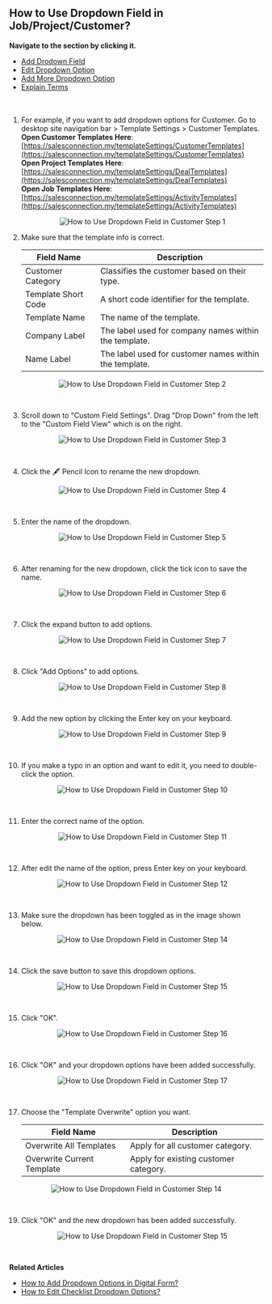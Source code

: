 ## How to Use Dropdown Field in Job/Project/Customer?

**Navigate to the section by clicking it.**<br>

- [Add Drodown Field](#section1)<br>
- [Edit Dropdown Option](#section2)<br>
- [Add More Dropdown Option](#section3)
- [Explain Terms](#section4)
<br><br><br>

<a id="section1"></a>
1. For example, if you want to add dropdown options for Customer. Go to desktop site navigation bar > Template Settings > Customer Templates.<br>
   **Open Customer Templates Here**: [https://salesconnection.my/templateSettings/CustomerTemplates](https://salesconnection.my/templateSettings/CustomerTemplates)<br>
   **Open Project Templates Here**: [https://salesconnection.my/templateSettings/DealTemplates](https://salesconnection.my/templateSettings/DealTemplates)<br>
   **Open Job Templates Here**: [https://salesconnection.my/templateSettings/ActivityTemplates](https://salesconnection.my/templateSettings/ActivityTemplates)<br>

   <p align="center">
     <img src="img/How_to_Use_Dropdown_Field_in_Customer_Step_1.png" alt="How to Use Dropdown Field in Customer Step 1">
   </p>

2. Make sure that the template info is correct.<br>

   | Field Name| Description |
   |-------|---------|
   | Customer Category | Classifies the customer based on their type. |
   | Template Short Code | A short code identifier for the template. |
   | Template Name | The name of the template. |
   | Company Label| The label used for company names within the template. |
   | Name Label | The label used for customer names within the template. |
   
   <p align="center">
     <img src="img/How_to_Use_Dropdown_Field_in_Customer_Step_2.png" alt="How to Use Dropdown Field in Customer Step 2">
   </p><br>

3. Scroll down to "Custom Field Settings". Drag "Drop Down" from the left to the "Custom Field View" which is on the right.<br>

   <p align="center">
     <img src="img/How_to_Use_Dropdown_Field_in_Customer_Step_3.png" alt="How to Use Dropdown Field in Customer Step 3">
   </p><br>
   
4. Click the 🖋️ Pencil Icon to rename the new dropdown.<br>

   <p align="center">
     <img src="img/How_to_Use_Dropdown_Field_in_Customer_Step_4.png" alt="How to Use Dropdown Field in Customer Step 4">
   </p><br>
  
5. Enter the name of the dropdown.<br>

   <p align="center">
     <img src="img/How_to_Use_Dropdown_Field_in_Customer_Step_5.png" alt="How to Use Dropdown Field in Customer Step 5">
   </p><br>

6. After renaming for the new dropdown, click the tick icon to save the name.<br>

   <p align="center">
     <img src="img/How_to_Use_Dropdown_Field_in_Customer_Step_6.png" alt="How to Use Dropdown Field in Customer Step 6">
   </p><br>

   <a id="section3"></a>
  
7. Click the expand button to add options.<br>

   <p align="center">
     <img src="img/How_to_Use_Dropdown_Field_in_Customer_Step_7.png" alt="How to Use Dropdown Field in Customer Step 7">
   </p><br>
  
8. Click "Add Options" to add options.<br>

   <p align="center">
     <img src="img/How_to_Use_Dropdown_Field_in_Customer_Step_8.png" alt="How to Use Dropdown Field in Customer Step 8">
   </p><br>
  
9. Add the new option by clicking the Enter key on your keyboard.<br>

   <p align="center">
     <img src="img/How_to_Use_Dropdown_Field_in_Customer_Step_9.png" alt="How to Use Dropdown Field in Customer Step 9">
   </p><br>
   
10. If you make a typo in an option and want to edit it, you need to double-click the option.

    <p align="center">
      <img src="img/How_to_Use_Dropdown_Field_in_Customer_Step_10.png" alt="How to Use Dropdown Field in Customer Step 10">
    </p><br>

11. Enter the correct name of the option.

    <p align="center">
     <img src="img/How_to_Use_Dropdown_Field_in_Customer_Step_11.png" alt="How to Use Dropdown Field in Customer Step 11">
    </p><br>

12. After edit the name of the option, press Enter key on your keyboard.

    <p align="center">
     <img src="img/How_to_Use_Dropdown_Field_in_Customer_Step_12.png" alt="How to Use Dropdown Field in Customer Step 12">
    </p><br>

    <a id="section4"></a>

14. Make sure the dropdown has been toggled as in the image shown below.<br>

    <p align="center">
     <img src="img/How_to_Use_Dropdown_Field_in_Customer_Step_14.png" alt="How to Use Dropdown Field in Customer Step 14">
    </p><br>

15. Click the save button to save this dropdown options.<br>

    <p align="center">
     <img src="How_to_Use_Drodown_Field_in_Customer_Step_13.png" alt="How to Use Dropdown Field in Customer Step 15">
    </p><br>

16. Click "OK".<br>

    <p align="center">
     <img src="img/How_to_Use_Dropdown_Field_in_Customer_Step_16.png" alt="How to Use Dropdown Field in Customer Step 16">
    </p><br>

17. Click "OK" and your dropdown options have been added successfully.<br>

    <p align="center">
     <img src="img/How_to_Use_Dropdown_Field_in_Customer_Step_17.png" alt="How to Use Dropdown Field in Customer Step 17">
    </p><br>

18. Choose the "Template Overwrite" option you want.

    | Field Name| Description |
    |-------|---------|
    | Overwrite All Templates | Apply for all customer category. |
    | Overwrite Current Template | Apply for existing customer category. |

   <p align="center">
     <img src="img/How_to_Use_Dropdown_Field_in_Customer_Step_14.png" alt="How to Use Dropdown Field in Customer Step 14">
   </p><br>

19. Click "OK" and the new dropdown has been added successfully.
   
    <p align="center">
     <img src="img/How_to_Use_Dropdown_Field_in_Customer_Step_15.png" alt="How to Use Dropdown Field in Customer Step 15">
    </p><br>

**Related Articles**<br>
- [How to Add Dropdown Options in Digital Form?](Add_Dropdown_Options_in_Digital_Form.md)
- [How to Edit Checklist Dropdown Options?](Edit_Checklist_Dropdown_Options.md)

